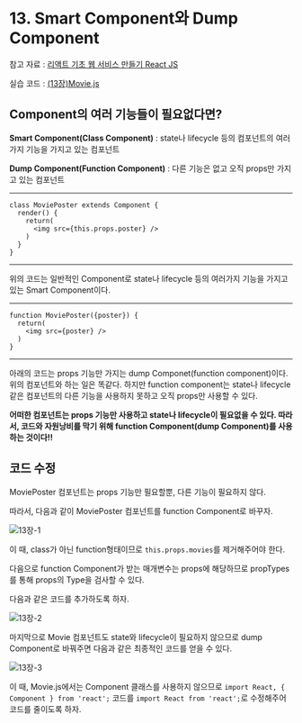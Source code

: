 # 13. Smart Component와 Dump Component

참고 자료 : 
[리액트 기초 웹 서비스 만들기 React JS](https://www.youtube.com/watch?v=sM2p1EqTlw4&list=PL7jH19IHhOLOFTVD4R8FeZWkwpVi8-9Fv)

실습 코드 : [(13장)Movie.js](https://github.com/Se-Hun/WebStudy/blob/master/React.js/code/)

## Component의 여러 기능들이 필요없다면?

**Smart Component(Class Component)** : state나 lifecycle 등의 컴포넌트의 여러가지 기능을 가지고 있는 컴포넌트

**Dump Component(Function Component)** : 다른 기능은 없고 오직 props만 가지고 있는 컴포넌트

****

    class MoviePoster extends Component {
      render() {
        return(
          <img src={this.props.poster} />
        )
      }
    }

****

위의 코드는 일반적인 Component로 state나 lifecycle 등의 여러가지 기능을 가지고 있는 Smart Component이다.

****

    function MoviePoster({poster}) {
      return(
        <img src={poster} />
      )
    }

****

아래의 코드는 props 기능만 가지는 dump Componet(function component)이다. 위의 컴포넌트와 하는 일은 똑같다. 하지만 function component는 state나 lifecycle 같은 컴포넌트의 다른 기능을 사용하지 못하고 오직 props만 사용할 수 있다.

**어떠한 컴포넌트는 props 기능만 사용하고 state나 lifecycle이 필요없을 수 있다. 따라서, 코드와 자원낭비를 막기 위해 function Component(dump Component)를 사용하는 것이다!!**

## 코드 수정

MoviePoster 컴포넌트는 props 기능만 필요할뿐, 다른 기능이 필요하지 않다.

따라서, 다음과 같이 MoviePoster 컴포넌트를 function Component로 바꾸자.

![13장-1](https://github.com/Se-Hun/WebStudy/blob/master/React.js/png/13%EC%9E%A5-1.PNG)

이 때, class가 아닌 function형태이므로 `this.props.movies`를 제거해주어야 한다.

다음으로 function Component가 받는 매개변수는 props에 해당하므로 propTypes를 통해 props의 Type을 검사할 수 있다.

다음과 같은 코드를 추가하도록 하자.

![13장-2](https://github.com/Se-Hun/WebStudy/blob/master/React.js/png/13%EC%9E%A5-2.PNG)

마지막으로 Movie 컴포넌트도 state와 lifecycle이 필요하지 않으므로 dump Component로 바꿔주면 다음과 같은 최종적인 코드를 얻을 수 있다.

![13장-3](https://github.com/Se-Hun/WebStudy/blob/master/React.js/png/13%EC%9E%A5-3.PNG)

이 때, Movie.js에서는 Component 클래스를 사용하지 않으므로 `import React, { Component } from 'react';` 코드를 `import React from 'react';`로 수정해주어 코드를 줄이도록 하자.